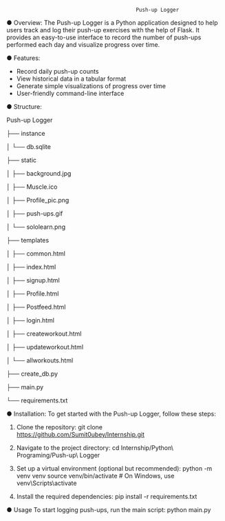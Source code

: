                                              Push-up Logger


● Overview:
The Push-up Logger is a Python application designed to help users track and log their push-up exercises with the help of Flask. 
It provides an easy-to-use interface to record the number of push-ups performed each day and visualize progress over time.

● Features:
  - Record daily push-up counts
  - View historical data in a tabular format
  - Generate simple visualizations of progress over time
  - User-friendly command-line interface

● Structure:

Push-up Logger

├── instance

│ └── db.sqlite

├── static

│ ├── background.jpg

│ ├── Muscle.ico

│ ├── Profile_pic.png

│ ├── push-ups.gif

│ └── sololearn.png

├── templates

│ ├── common.html

│ ├── index.html

│ ├── signup.html

│ ├── Profile.html

│ ├── Postfeed.html

│ ├── login.html

│ ├── createworkout.html

│ ├── updateworkout.html

│ └── allworkouts.html

├── create_db.py

├── main.py

└── requirements.txt


● Installation:
To get started with the Push-up Logger, follow these steps:
1. Clone the repository:
    git clone https://github.com/Sumit0ubey/Internship.git

2. Navigate to the project directory:
    cd Internship/Python\ Programing/Push-up\ Logger
   
4. Set up a virtual environment (optional but recommended):
    python -m venv venv
    source venv/bin/activate  # On Windows, use venv\Scripts\activate

5. Install the required dependencies:
    pip install -r requirements.txt

● Usage
To start logging push-ups, run the main script:
python main.py
